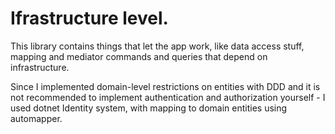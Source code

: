 # Ifrastructure level.
This library contains things that let the app work, like data access stuff,
mapping and mediator commands and queries that depend on infrastructure.

Since I implemented domain-level restrictions on entities with DDD and it is not recommended
to implement authentication and authorization yourself - I used dotnet Identity system,
with mapping to domain entities using automapper.
